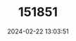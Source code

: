 ---
title: "151851"
category: "Echinocereus websterianus"
draft: false
date: 2024-02-22 13:03:51
languages:
  English: ["Isla San Pedro Cactus"]
---